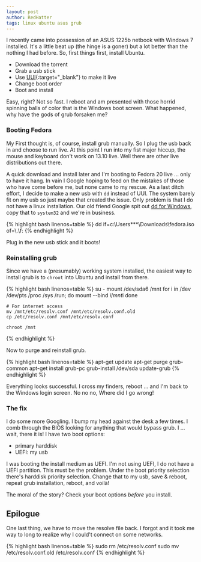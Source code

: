 ```yaml
---
layout: post
author: RedHatter
tags: linux ubuntu asus grub
---
```

I recently came into possession of an ASUS 1225b netbook with Windows 7 installed. It's a little beat up (the hinge is a goner) but a lot better than the nothing I had before. So, first things first, install Ubuntu.

- Download the torrent
- Grab a usb stick
- Use [UUI](http://www.pendrivelinux.com/universal-usb-installer-easy-as-1-2-3/){:target="_blank"} to make it live
- Change boot order
- Boot and install

Easy, right? Not so fast. I reboot and am presented with those horrid spinning balls of color that is the Windows boot screen. What happened, why have the gods of grub forsaken me?

### Booting Fedora
My First thought is, of course, install grub manually. So I plug the usb back in and choose to run live. At this point I run into my fist major hiccup, the mouse and keyboard don't work on 13.10 live. Well there are other live distributions out there.

A quick download and install later and I'm booting to Fedora 20 live ... only to have it hang. In vain I Google hoping to feed on the mistakes of those who have come before me, but none came to my rescue. As a last ditch effort, I decide to make a new usb with `dd` instead of UUI. The system barely fit on my usb so just maybe that created the issue. Only problem is that I do not have a linux installation. Our old friend Google spit out [dd for Windows](http://www.chrysocome.net/dd), copy that to `system32` and we're in business.

{% highlight bash linenos=table %}
    dd if=c:\Users\***\Downloads\fedora.iso of=\\.\f: 
{% endhighlight %}



    
Plug in the new usb stick and it boots!

### Reinstalling grub
Since we have a (presumably) working system installed, the easiest way to install grub is to `chroot` into Ubuntu and install from there.

{% highlight bash linenos=table %}
    su -
    mount /dev/sda6 /mnt
    for i in /dev /dev/pts /proc /sys /run; do
        mount --bind $i /mnt$i
    done
    
    # For internet access
    mv /mnt/etc/resolv.conf /mnt/etc/resolv.conf.old
    cp /etc/resolv.conf /mnt/etc/resolv.conf
    
    chroot /mnt
{% endhighlight %}

Now to purge and reinstall grub.

{% highlight bash linenos=table %}
    apt-get update
    apt-get purge grub-common
    apt-get install grub-pc
    grub-install /dev/sda
    update-grub
{% endhighlight %}
    
Everything looks successful. I cross my finders, reboot ... and I'm back to the Windows login screen. No no no, Where did I go wrong!

### The fix
I do some more Googling. I bump my head against the desk a few times. I comb through the BIOS looking for anything that would bypass grub. I ... wait, there it is! I have two boot options:

- primary harddisk 
- UEFI: my usb

I was booting the install medium as UEFI. I'm not using UEFI, I do not have a UEFI partition. This must be the problem. Under the boot priority selection there's harddisk priority selection. Change that to my usb, save & reboot, repeat grub installation, reboot, and voilà!

The moral of the story? Check your boot options *before* you install.

## Epilogue
One last thing, we have to move the resolve file back. I forgot and it took me way to long to realize why I could't connect on some networks.

{% highlight bash linenos=table %}
    sudo rm /etc/resolv.conf
    sudo mv /etc/resolv.conf.old /etc/resolv.conf
{% endhighlight %}